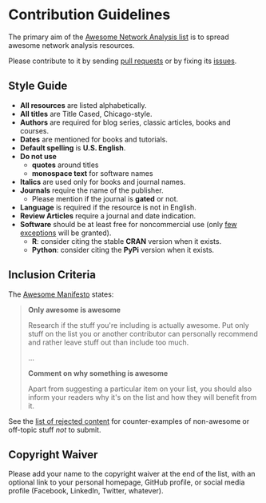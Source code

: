 # Contribution Guidelines

The primary aim of the [Awesome Network Analysis list](https://github.com/briatte/awesome-network-analysis) is to spread awesome network analysis resources.

Please contribute to it by sending [pull requests](https://github.com/briatte/awesome-network-analysis/pulls) or by fixing its [issues](https://github.com/briatte/awesome-network-analysis/issues).

## Style Guide

- __All resources__ are listed alphabetically.
- __All titles__ are Title Cased, Chicago-style.
- __Authors__ are required for blog series, classic articles, books and courses.
- __Dates__ are mentioned for books and tutorials.
- __Default spelling__ is __U.S. English__.
- __Do not use__
  - __quotes__ around titles
  - __monospace text__ for software names
- __Italics__ are used only for books and journal names.
- __Journals__ require the name of the publisher.
  - Please mention if the journal is __gated__ or not.
- __Language__ is required if the resource is not in English.
- __Review Articles__ require a journal and date indication.
- __Software__ should be at least free for noncommercial use (only [few exceptions](https://github.com/briatte/awesome-network-analysis/wiki/rejected-content#systematic-rejections) will be granted).
  - __R__: consider citing the stable __CRAN__ version when it exists.
  - __Python__: consider citing the __PyPi__ version when it exists.

## Inclusion Criteria

The [Awesome Manifesto](https://github.com/sindresorhus/awesome/blob/master/awesome.md) states:

> __Only awesome is awesome__
> 
> Research if the stuff you're including is actually awesome. Put only stuff on the list you or another contributor can personally recommend and rather leave stuff out than include too much.  
>
> ...
> 
> __Comment on why something is awesome__  
>  
> Apart from suggesting a particular item on your list, you should also inform your readers why it's on the list and how they will benefit from it.

See the [list of rejected content](https://github.com/briatte/awesome-network-analysis/wiki/rejected-content) for counter-examples of non-awesome or off-topic stuff _not_ to submit.

## Copyright Waiver

Please add your name to the copyright waiver at the end of the list, with an optional link to your personal homepage, GitHub profile, or social media profile (Facebook, LinkedIn, Twitter, whatever).
